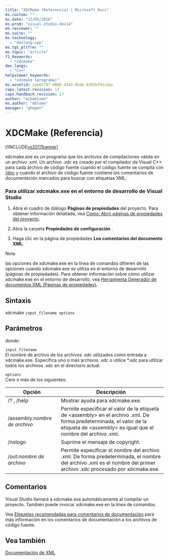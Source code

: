```yaml
---
title: "XDCMake (Referencia) | Microsoft Docs"
ms.custom: ""
ms.date: "12/05/2016"
ms.prod: "visual-studio-dev14"
ms.reviewer: ""
ms.suite: ""
ms.technology: 
  - "devlang-cpp"
ms.tgt_pltfrm: ""
ms.topic: "article"
f1_keywords: 
  - "xdcmake"
dev_langs: 
  - "C++"
helpviewer_keywords: 
  - "xdcmake (programa)"
ms.assetid: 14e65747-d000-4343-854b-8393bf01cbac
caps.latest.revision: 17
caps.handback.revision: 17
author: "mikeblome"
ms.author: "mblome"
manager: "ghogen"
---
```

# XDCMake (Referencia)
[!INCLUDE[vs2017banner](../assembler/inline/includes/vs2017banner.md)]

xdcmake.exe es un programa que los archivos de compilaciones válida en un archivo .xml.  Un archivo .xdc es creado por el compilador de Visual C\+\+ para cada archivo de código fuente cuando el código fuente se compila con [\/doc](../build/reference/doc-process-documentation-comments-c-cpp.md) y cuando el archivo de código fuente contiene los comentarios de documentación marcados para buscar con etiquetas XML.  
  
### Para utilizar xdcmake.exe en el entorno de desarrollo de Visual Studio  
  
1.  Abra el cuadro de diálogo **Páginas de propiedades** del proyecto.  Para obtener información detallada, vea [Cómo: Abrir páginas de propiedades del proyecto](../misc/how-to-open-project-property-pages.md).  
  
2.  Abra la carpeta **Propiedades de configuración** .  
  
3.  Haga clic en la página de propiedades **Los comentarios del documento XML**.  
  
> [!NOTE]
>  las opciones de xdcmake.exe en la línea de comandos difieren de las opciones cuando xdcmake.exe se utiliza en el entorno de desarrollo \(páginas de propiedades\).  Para obtener información sobre cómo utilizar xdcmake.exe en el entorno de desarrollo, vea [Herramienta Generador de documentos XML \(Páginas de propiedades\)](../ide/xml-document-generator-tool-property-pages.md).  
  
## Sintaxis  
 xdcmake `input_filename options`  
  
## Parámetros  
 donde:  
  
 `input_filename`  
 El nombre de archivo de los archivos .xdc utilizados como entrada a xdcmake.exe.  Especifica uno o más archivos .xdc o utilice \*.xdc para utilizar todos los archivos .xdc en el directorio actual.  
  
 `options`  
 Cero o más de los siguientes:  
  
|Opción|Descripción|  
|------------|-----------------|  
|\/? , \/help|Mostrar ayuda para xdcmake.exe.|  
|\/assembly:*nombre de archivo*|Permite especificar el valor de la etiqueta de \<assembly\> en el archivo .xml.  De forma predeterminada, el valor de la etiqueta de \<assembly\> es igual que el nombre del archivo .xml.|  
|\/nologo|Suprime el mensaje de copyright.|  
|\/out:*nombre de archivo*|Permite especificar el nombre del archivo .xml.  De forma predeterminada, el nombre del archivo .xml es el nombre del primer archivo .xdc procesado por xdcmake.exe.|  
  
## Comentarios  
 Visual Studio llamará a xdcmake.exe automáticamente al compilar un proyecto.  También puede invocar xdcmake.exe en la línea de comandos.  
  
 Vea [Etiquetas recomendadas para comentarios de documentación](../ide/recommended-tags-for-documentation-comments-visual-cpp.md) para más información en los comentarios de documentación a los archivos de código fuente.  
  
## Vea también  
 [Documentación de XML](../ide/xml-documentation-visual-cpp.md)
